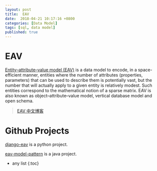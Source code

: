 ```yaml
---
layout: post
title:  EAV 
date:  2018-04-21 10:17:16 +0800
categories: [Data Model]
tags: [sql, data model]
published: true
---
```


# EAV
 
[Entity–attribute–value model (EAV)](https://en.wikipedia.org/wiki/Entity%E2%80%93attribute%E2%80%93value_model) is a data model to encode, 
in a space-efficient manner, entities where the number of attributes (properties, parameters) that can be used to describe them is potentially vast, 
but the number that will actually apply to a given entity is relatively modest. 
Such entities correspond to the mathematical notion of a sparse matrix. 
EAV is also known as object–attribute–value model, vertical database model and open schema.

> [EAV 中文博客](https://www.cnblogs.com/sthinker/p/5882520.html)

# Github Projects

[django-eav](https://github.com/mvpdev/django-eav) is a python project.

[eav-model-pattern](https://github.com/ssledz/eav-model-pattern) is a java project.



* any list
{:toc}









 





